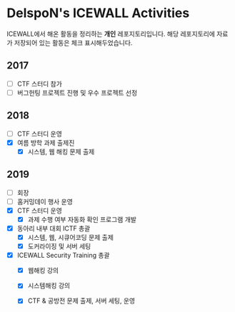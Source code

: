 # DelspoN's ICEWALL Activities

ICEWALL에서 해온 활동을 정리하는 **개인** 레포지토리입니다. 해당 레포지토리에 자료가 저장되어 있는 활동은 체크 표시해두었습니다.

## 2017

- [ ] CTF 스터디 참가
- [ ] 버그헌팅 프로젝트 진행 및 우수 프로젝트 선정

## 2018

- [ ] CTF 스터디 운영
- [x] 여름 방학 과제 출제진
  - [x] 시스템, 웹 해킹 문제 출제

## 2019

- [ ] 회장
- [ ] 홈커밍데이 행사 운영
- [x] CTF 스터디 운영
  - [x] 과제 수행 여부 자동화 확인 프로그램 개발
- [x] 동아리 내부 대회 ICTF 총괄
  - [x] 시스템, 웹, 시큐어코딩 문제 출제
  - [x] 도커라이징 및 서버 세팅
- [x] ICEWALL Security Training 총괄
  - [x] 웹해킹 강의
  - [x] 시스템해킹 강의
  - [x] CTF & 공방전 문제 출제, 서버 세팅, 운영

